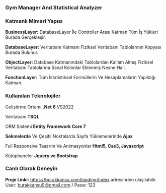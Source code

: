 ### Gym Manager And Statistical Analyzer



### Katmanlı Mimari Yapısı
**BusinessLayer:**
 DatabaseLayer İle Controller Arası Katman Tüm İş Yükleri Burada Gerçekleşir.
 
**DatabaseLayer:** 
Veritabanı Katmanı Fiziksel Veritabanı Tablolarının Kopyası Burada Bulunur.

**ObjectLayer:** 
Database Katmanındaki Tablolardan Kalıtım Almış Fiziksel Veritabanı Tablolarına Sanal Kolonlar Eklenmiş Nesne Hali.

**FunctionLayer:** 
Tüm İstatistiksel Formüllerin Ve Hesaplamaların Yapıldığı Katman.


### Kullanılan Teknolojiler

Geliştirme Ortamı **.Net 6** VS2022

Veritabanı **TSQL**

ORM Sistemi **Entity Framework Core 7**

**Sekmelerde** Ve Çeşitli Noktalarda Sayfa Yüklemelerinde **Ajax**

Full Responsive Tasarım Ve Animasyonlar  **Html5, Css3, Javascript**

Kütüphaneler **Jquery ve Bootstrap**


### Canlı Olarak Deneyin

**Proje Linki:**  https://burakkansu.com/landing/Index  adresinden ulaşılabilir.
User: burakkansu9@gmail.com / Pasw: 123

